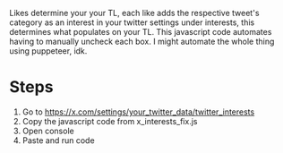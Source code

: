 Likes determine your your TL, each like adds the respective tweet's category as an interest in your twitter settings under interests, this determines what populates on your TL.
This javascript code automates having to manually uncheck each box. I might automate the whole thing using puppeteer, idk.

# Steps
1. Go to https://x.com/settings/your_twitter_data/twitter_interests
2. Copy the javascript code from x_interests_fix.js
3. Open console
4. Paste and run code

